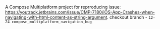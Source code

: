 A Compose Multiplatform project for reprroducing issue: https://youtrack.jetbrains.com/issue/CMP-7180/iOS-App-Crashes-when-navigating-with-html-content-as-string-argument. 
checkout  branch - `12-24-compose_multiplatform_navigation_bug`
